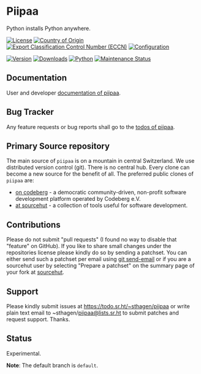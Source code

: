# Piipaa

Python installs Python anywhere.

[![License](https://git.sr.ht/~sthagen/piipaa/blob/default/docs/badges/license-spdx-mit.svg)](https://git.sr.ht/~sthagen/piipaa/tree/default/item/LICENSE)
[![Country of Origin](https://git.sr.ht/~sthagen/piipaa/blob/default/docs/badges/country-of-origin-name-switzerland-neutral.svg)](https://git.sr.ht/~sthagen/piipaa/tree/default/item/COUNTRY-OF-ORIGIN)
[![Export Classification Control Number (ECCN)](https://git.sr.ht/~sthagen/piipaa/blob/default/docs/badges/export-control-classification-number_eccn-ear99-neutral.svg)](https://git.sr.ht/~sthagen/piipaa/tree/default/item/EXPORT-CONTROL-CLASSIFICATION-NUMBER)
[![Configuration](https://git.sr.ht/~sthagen/piipaa/blob/default/docs/badges/configuration-sbom.svg)](https://git.sr.ht/~sthagen/piipaa/tree/default/item/docs/third-party/README.md)

[![Version](https://git.sr.ht/~sthagen/piipaa/blob/default/docs/badges/latest-release.svg)](https://pypi.python.org/pypi/piipaa/)
[![Downloads](https://git.sr.ht/~sthagen/piipaa/blob/default/docs/badges/downloads-per-month.svg)](https://pepy.tech/project/piipaa)
[![Python](https://git.sr.ht/~sthagen/piipaa/blob/default/docs/badges/python-versions.svg)](https://pypi.python.org/pypi/piipaa/)
[![Maintenance Status](https://git.sr.ht/~sthagen/piipaa/blob/default/docs/badges/commits-per-year.svg)](https://git.sr.ht/~sthagen/piipaa/log)

## Documentation

User and developer [documentation of piipaa](https://codes.dilettant.life/docs/piipaa).

## Bug Tracker

Any feature requests or bug reports shall go to the [todos of piipaa](https://todo.sr.ht/~sthagen/piipaa).

## Primary Source repository

The main source of `piipaa` is on a mountain in central Switzerland.
We use distributed version control (git).
There is no central hub.
Every clone can become a new source for the benefit of all.
The preferred public clones of `piipaa` are:

* [on codeberg](https://codeberg.org/sthagen/piipaa) - a democratic community-driven, non-profit software development platform operated by Codeberg e.V.
* [at sourcehut](https://git.sr.ht/~sthagen/piipaa) - a collection of tools useful for software development.

## Contributions

Please do not submit "pull requests" (I found no way to disable that "feature" on GitHub).
If you like to share small changes under the repositories license please kindly do so by sending a patchset.
You can either send such a patchset per email using [git send-email](https://git-send-email.io) or 
if you are a sourcehut user by selecting "Prepare a patchset" on the summary page of your fork at [sourcehut](https://git.sr.ht/).

## Support

Please kindly submit issues at https://todo.sr.ht/~sthagen/piipaa or write plain text email to ~sthagen/piipaa@lists.sr.ht to submit patches and request support. Thanks.

## Status

Experimental.

**Note**: The default branch is `default`.
